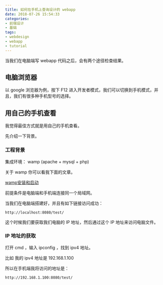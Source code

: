 ```yaml
---
title: 如何在手机上查询设计的 webapp
date: 2018-07-26 15:54:33
categories:
- 前端设计
- 基础
tags:
- webdesign
- webapp
- tutorial
---
```

当我们在电脑端写 webapp 代码之后，会有两个途径检查结果。

<!-- more -->

## 电脑浏览器

以 google 浏览器为例，按下 F12 进入开发者模式，我们可以切换到手机模式，并且，我们有很多种手机型号的选择。

## 用自己的手机查看

我觉得最佳方式就是用自己的手机查看。

先介绍一下背景。

### 工程背景

集成环境： wamp (apache + mysql + php)

关于 wamp 你可以看我下面的文章。

[wamp安装和启动](https://benpaodewoniu.github.io/2018/07/25/wamp0/)

前提条件是电脑端和手机端连接同一个局域网。

当我们在电脑端搭建好，并且有如下链接访问成功：

	http://localhost:8080/test/

这个时候我们要获取我们电脑的 IP 地址，然后通过这个 IP 地址来访问电脑文件。

### IP 地址的获取

打开 cmd ，输入 ipconfig ，找到 ipv4 地址。

比如 我的 ipv4 地址是 192.168.1.100

所以在手机端我将访问的地址是：
	
	http://192.168.1.100:8080/test/